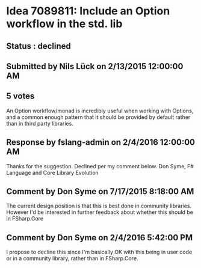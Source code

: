 # Idea 7089811: Include an Option workflow in the std. lib #

## Status : declined

## Submitted by Nils Lück on 2/13/2015 12:00:00 AM

## 5 votes

An Option workflow/monad is incredibly useful when working with Options, and a common enough pattern that it should be provided by default rather than in third party libraries.

## Response by fslang-admin on 2/4/2016 12:00:00 AM

Thanks for the suggestion. Declined per my comment below.
Don Syme, F# Language and Core Library Evolution


## Comment by Don Syme on 7/17/2015 8:18:00 AM

The current design position is that this is best done in community libraries. However I'd be interested in further feedback about whether this should be in FSharp.Core

## Comment by Don Syme on 2/4/2016 5:42:00 PM

I propose to decline this since I'm basically OK with this being in user code or in a community library, rather than in FSharp.Core.
